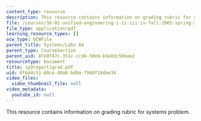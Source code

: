 ```yaml
---
content_type: resource
description: This resource contains information on grading rubric for systems problem.
file: /courses/16-01-unified-engineering-i-ii-iii-iv-fall-2005-spring-2006/6f6d4c5160ced0a8bd0af94df14dee34_sp9report1grad.pdf
file_type: application/pdf
learning_resource_types: []
ocw_type: OCWFile
parent_title: Systems/Labs 04
parent_type: CourseSection
parent_uid: 87e8f47c-351c-ccd4-50e9-b5e03c5bbee2
resourcetype: Document
title: sp9report1grad.pdf
uid: 6f6d4c51-60ce-d0a8-bd0a-f94df14dee34
video_files:
  video_thumbnail_file: null
video_metadata:
  youtube_id: null
---
```

This resource contains information on grading rubric for systems problem.